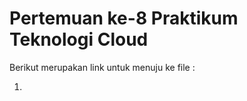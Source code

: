 # Pertemuan ke-8      Praktikum Teknologi Cloud

Berikut merupakan link untuk menuju ke file :

1. 
